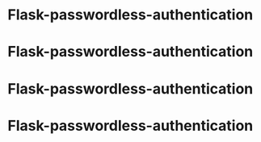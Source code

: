 # Flask-passwordless-authentication
# Flask-passwordless-authentication
# Flask-passwordless-authentication
# Flask-passwordless-authentication
